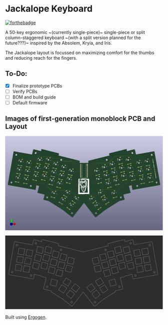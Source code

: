# Jackalope Keyboard
[![forthebadge](https://forthebadge.com/images/badges/contains-technical-debt.svg)](https://forthebadge.com)

A 50-key ergonomic ~(currently single-piece)~ single-piece or split column-staggered keyboard ~(with a split version planned for the future???)~ inspired by the Absolem, Kryia, and Iris.

The Jackalope layout is focussed on maximizing comfort for the thumbs and reducing reach for the fingers.

## To-Do:
- [x] Finalize prototype PCBs
- [ ] Verify PCBs
- [ ] BOM and build guide
- [ ] Default firmware

## Images of first-generation monoblock PCB and Layout
![3D render of a keyboard pcb. The board is vaguely bat-shaped and has 6 columns of 3 keys plus and inner column of 2 keys above a 5-key thumb cluster on either side of the board, with space for a microcontroller in the center](images/jackalope_unibody.png)

![Image of v0.1 plate with screw holes for a 3d-printed case](images/jackalope_3d_plate.png)

Built using [Ergogen](https://ergogen.xyz/#).
